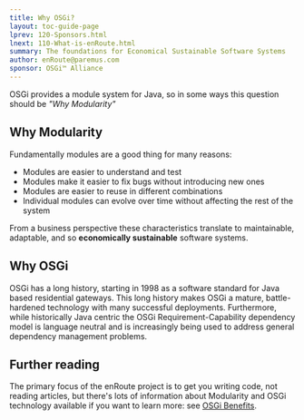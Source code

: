 ```yaml
---
title: Why OSGi? 
layout: toc-guide-page
lprev: 120-Sponsors.html 
lnext: 110-What-is-enRoute.html 
summary: The foundations for Economical Sustainable Software Systems  
author: enRoute@paremus.com
sponsor: OSGi™ Alliance 
---
```



OSGi provides a module system for Java, so in some ways this question should be *"Why Modularity"*

## Why Modularity

Fundamentally modules are a good thing for many reasons:

* Modules are easier to understand and test
* Modules make it easier to fix bugs without introducing new ones
* Modules are easier to reuse in different combinations
* Individual modules can evolve over time without affecting the rest of the system

From a business perspective these characteristics translate to maintainable, adaptable, and so **economically sustainable** software systems.


## Why OSGi

OSGi has a long history, starting in 1998 as a software standard for Java based residential gateways. This long history makes OSGi a mature, battle-hardened technology with many successful deployments. Furthermore, while historically Java centric the OSGi Requirement-Capability dependency model is language neutral and is increasingly being used to address general dependency management problems. 


## Further reading

The primary focus of the enRoute project is to get you writing code, not reading articles, but there's lots of information about Modularity and OSGi technology available if you want to learn more: see [OSGi Benefits](https://www.osgi.org/developer/benefits-of-using-osgi/).

